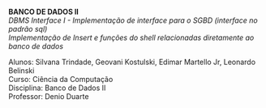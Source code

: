 <b>BANCO DE DADOS II</b><br>
<i>DBMS Interface I - Implementação de interface para o SGBD (interface no padrão sql)<br>
Implementação de Insert e funções do shell relacionadas diretamente ao banco de dados</i>

Alunos: Silvana Trindade, Geovani Kostulski, Edimar Martello Jr, Leonardo Belinski<br>
Curso: Ciência da Computação<br>
Disciplina: Banco de Dados II<br>
Professor: Denio Duarte

